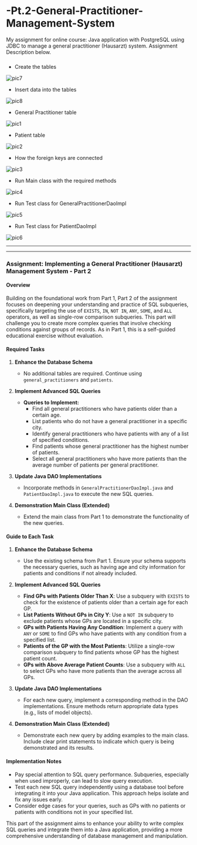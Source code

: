 # -Pt.2-General-Practitioner-Management-System
My assignment for online course:
Java application with PostgreSQL using JDBC to manage a general practitioner (Hausarzt) system.
Assignment Description below.

###
- Create the tables

![pic7](./resources/pic7.png)

- Insert data into the tables

![pic8](./resources/pic8.png)

- General Practitioner table

![pic1](./resources/pic1.png)

- Patient table

![pic2](./resources/pic2.png)

- How the foreign keys are connected

![pic3](./resources/pic3.png)

- Run Main class with the required methods

![pic4](./resources/pic4.png)

- Run Test class for GeneralPractitionerDaoImpl

![pic5](./resources/pic5.png)

- Run Test class for PatientDaoImpl

![pic6](./resources/pic6.png)

---

---

### Assignment: Implementing a General Practitioner (Hausarzt) Management System - Part 2

#### Overview

Building on the foundational work from Part 1, Part 2 of the assignment focuses on deepening your understanding and practice of SQL subqueries, specifically targeting the use of `EXISTS`, `IN`, `NOT IN`, `ANY`, `SOME`, and `ALL` operators, as well as single-row comparison subqueries. This part will challenge you to create more complex queries that involve checking conditions against groups of records. As in Part 1, this is a self-guided educational exercise without evaluation.

#### Required Tasks

1. **Enhance the Database Schema**
    - No additional tables are required. Continue using `general_practitioners` and `patients`.

2. **Implement Advanced SQL Queries**
    - **Queries to Implement:**
        - Find all general practitioners who have patients older than a certain age.
        - List patients who do not have a general practitioner in a specific city.
        - Identify general practitioners who have patients with any of a list of specified conditions.
        - Find patients whose general practitioner has the highest number of patients.
        - Select all general practitioners who have more patients than the average number of patients per general practitioner.

3. **Update Java DAO Implementations**
    - Incorporate methods in `GeneralPractitionerDaoImpl.java` and `PatientDaoImpl.java` to execute the new SQL queries.

4. **Demonstration Main Class (Extended)**
    - Extend the main class from Part 1 to demonstrate the functionality of the new queries.

#### Guide to Each Task

1. **Enhance the Database Schema**
    - Use the existing schema from Part 1. Ensure your schema supports the necessary queries, such as having age and city information for patients and conditions if not already included.

2. **Implement Advanced SQL Queries**
    - **Find GPs with Patients Older Than X**: Use a subquery with `EXISTS` to check for the existence of patients older than a certain age for each GP.
    - **List Patients Without GPs in City Y**: Use a `NOT IN` subquery to exclude patients whose GPs are located in a specific city.
    - **GPs with Patients Having Any Condition**: Implement a query with `ANY` or `SOME` to find GPs who have patients with any condition from a specified list.
    - **Patients of the GP with the Most Patients**: Utilize a single-row comparison subquery to find patients whose GP has the highest patient count.
    - **GPs with Above Average Patient Counts**: Use a subquery with `ALL` to select GPs who have more patients than the average across all GPs.

3. **Update Java DAO Implementations**
    - For each new query, implement a corresponding method in the DAO implementations. Ensure methods return appropriate data types (e.g., lists of model objects).

4. **Demonstration Main Class (Extended)**
    - Demonstrate each new query by adding examples to the main class. Include clear print statements to indicate which query is being demonstrated and its results.

#### Implementation Notes

- Pay special attention to SQL query performance. Subqueries, especially when used improperly, can lead to slow query execution.
- Test each new SQL query independently using a database tool before integrating it into your Java application. This approach helps isolate and fix any issues early.
- Consider edge cases for your queries, such as GPs with no patients or patients with conditions not in your specified list.

This part of the assignment aims to enhance your ability to write complex SQL queries and integrate them into a Java application, providing a more comprehensive understanding of database management and manipulation.

